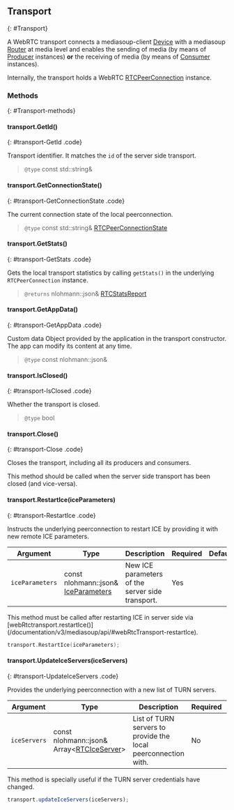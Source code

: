 ## Transport
{: #Transport}

<section markdown="1">

A WebRTC transport connects a mediasoup-client [Device](#Device) with a mediasoup [Router](/documentation/v3/mediasoup/api/#Router) at media level and enables the sending of media (by means of [Producer](#Producer) instances) **or** the receiving of media (by means of [Consumer](#Consumer) instances).

Internally, the transport holds a WebRTC [RTCPeerConnection](https://w3c.github.io/webrtc-pc/#dom-rtcpeerconnection) instance.

</section>


### Methods
{: #Transport-methods}

<section markdown="1">

#### transport.GetId()
{: #transport-GetId .code}

Transport identifier. It matches the `id` of the server side transport.

> `@type` const std::string&

#### transport.GetConnectionState()
{: #transport-GetConnectionState .code}

The current connection state of the local peerconnection.

> `@type` const std::string& [RTCPeerConnectionState](https://w3c.github.io/webrtc-pc/#rtcpeerconnectionstate-enum)

#### transport.GetStats()
{: #transport-GetStats .code}

Gets the local transport statistics by calling `getStats()` in the underlying `RTCPeerConnection` instance.

> `@returns` nlohmann::json& [RTCStatsReport](https://w3c.github.io/webrtc-pc/#dom-rtcstatsreport)

#### transport.GetAppData()
{: #transport-GetAppData .code}

Custom data Object provided by the application in the transport constructor. The app can modify its content at any time.

> `@type` const nlohmann::json&

#### transport.IsClosed()
{: #transport-IsClosed .code}

Whether the transport is closed.

> `@type` bool

#### transport.Close()
{: #transport-Close .code}

Closes the transport, including all its producers and consumers.

<div markdown="1" class="note">
This method should be called when the server side transport has been closed (and vice-versa).
</div>

#### transport.RestartIce(iceParameters)
{: #transport-RestartIce .code}

Instructs the underlying peerconnection to restart ICE by providing it with new remote ICE parameters.

<div markdown="1" class="table-wrapper L3">

Argument        | Type    | Description | Required | Default 
--------------- | ------- | ----------- | -------- | ----------
`iceParameters`  | const nlohmann::json& [IceParameters](/documentation/v3/mediasoup/api/#WebRtcTransportIceParameters) | New ICE parameters of the server side transport. | Yes   |

</div>

<div markdown="1" class="note">
This method must be called after restarting ICE in server side via [webRtctransport.restartIce()](/documentation/v3/mediasoup/api/#webRtcTransport-restartIce).
</div>

```c++
transport.RestartIce(iceParameters);
```

#### transport.UpdateIceServers(iceServers)
{: #transport-UpdateIceServers .code}

Provides the underlying peerconnection with a new list of TURN servers.

<div markdown="1" class="table-wrapper L3">

Argument        | Type    | Description | Required | Default 
--------------- | ------- | ----------- | -------- | ----------
`iceServers`    | const nlohmann::json& Array&lt;[RTCIceServer](https://w3c.github.io/webrtc-pc/#rtciceserver-dictionary)&gt; | List of TURN servers to provide the local peerconnection with. | No   | `[ ]`

</div>

<div markdown="1" class="note">
This method is specially useful if the TURN server credentials have changed.
</div>

```javascript
transport.updateIceServers(iceServers);
```
